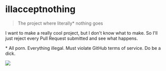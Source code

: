 # illacceptnothing

> The project where literally* nothing goes

I want to make a really cool project, but I don't know what to make. So I'll just reject
every Pull Request submitted and see what happens.

\* All porn. Everything illegal. Must violate GitHub terms of service. Do be a dick.

![](https://i.imgur.com/ehUtz.gif)
